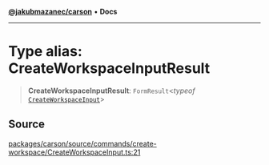 [**@jakubmazanec/carson**](../README.md) • **Docs**

---

# Type alias: CreateWorkspaceInputResult

> **CreateWorkspaceInputResult**: `FormResult`\<_typeof_
> [`CreateWorkspaceInput`](../functions/CreateWorkspaceInput.md)\>

## Source

[packages/carson/source/commands/create-workspace/CreateWorkspaceInput.ts:21](https://github.com/jakubmazanec/js-tools/blob/45932621a19c677851f8bf60e4a28d217617972b/packages/carson/source/commands/create-workspace/CreateWorkspaceInput.ts#L21)

